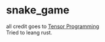 <h1>snake_game</h1>

<p>all credit goes to <a href="https://www.youtube.com/@TensorProgramming">  Tensor Programming</a> </br>
Tried to leang rust.</p>
